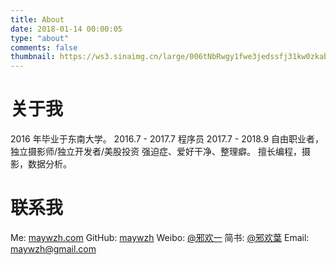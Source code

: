 ```yaml
---
title: About
date: 2018-01-14 00:00:05
type: "about"
comments: false
thumbnail: https://ws3.sinaimg.cn/large/006tNbRwgy1fwe3jedssfj31kw0zkabv.jpg
---
```


# 关于我

2016 年毕业于东南大学。
2016.7 - 2017.7 程序员
2017.7 - 2018.9 自由职业者，独立摄影师/独立开发者/美股投资
强迫症、爱好干净、整理癖。
擅长编程，摄影，数据分析。

# 联系我

Me: [maywzh.com](https://maywzh.com)
GitHub: [maywzh](https://github.com/maywzh)
Weibo: [@邪欢一](http://weibo.com/JupiterMay)
简书: [@邪欢葉](https://www.jianshu.com/u/63fe4a9b2965)
Email: maywzh@gmail.com
